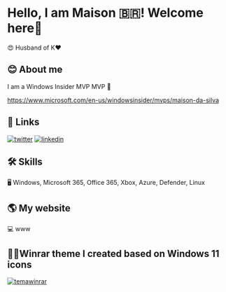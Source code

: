 
# Hello, I am Maison 🇧🇷! Welcome here👋
😍 Husband of K❤️

## 😊 About me
I am a Windows Insider MVP MVP 🚀

https://www.microsoft.com/en-us/windowsinsider/mvps/maison-da-silva

## 🔗 Links
[![twitter](https://img.shields.io/badge/twitter-1DA1F2?style=for-the-badge&logo=twitter&logoColor=white)](https://twitter.com/maisondasilva)
[![linkedin](https://img.shields.io/badge/linkedin-0A66C2?style=for-the-badge&logo=linkedin&logoColor=white)](https://www.linkedin.com/in/maisondasilva/)

## 🛠 Skills
🖥️ Windows, Microsoft 365, Office 365, Xbox, Azure, Defender, Linux

## 🌎 My website
💻 www

## 👩‍💻Winrar theme I created based on Windows 11 icons
[![temawinrar](https://www.rarlab.com/images/theme_win11_maison.png)](https://www.rarlab.com/themes5.htm)
